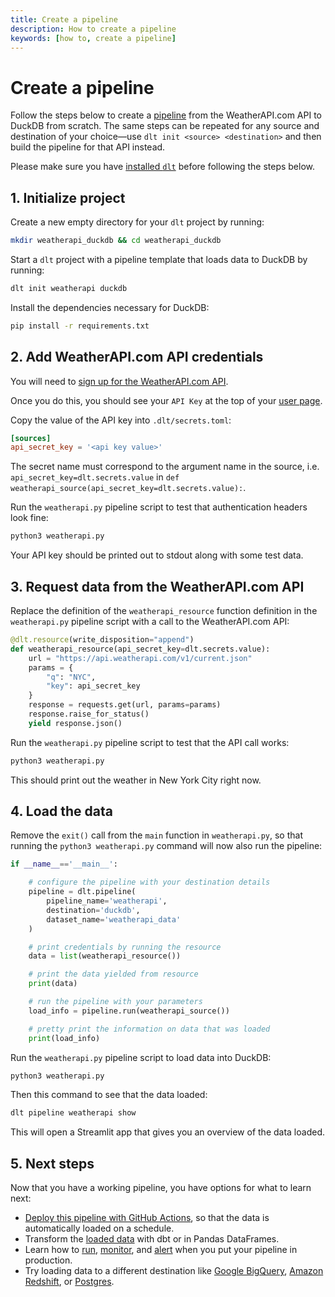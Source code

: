 ```yaml
---
title: Create a pipeline
description: How to create a pipeline
keywords: [how to, create a pipeline]
---
```


# Create a pipeline

Follow the steps below to create a [pipeline](../general-usage/glossary.md#pipeline) from the
WeatherAPI.com API to DuckDB from scratch. The same steps can be repeated for any source and
destination of your choice—use `dlt init <source> <destination>` and then build the pipeline for
that API instead.

Please make sure you have [installed `dlt`](../reference/installation.mdx) before following the
steps below.

## 1. Initialize project

Create a new empty directory for your `dlt` project by running:

```bash
mkdir weatherapi_duckdb && cd weatherapi_duckdb
```

Start a `dlt` project with a pipeline template that loads data to DuckDB by running:

```bash
dlt init weatherapi duckdb
```

Install the dependencies necessary for DuckDB:

```bash
pip install -r requirements.txt
```

## 2. Add WeatherAPI.com API credentials

You will need to [sign up for the WeatherAPI.com API](https://www.weatherapi.com/signup.aspx).

Once you do this, you should see your `API Key` at the top of your
[user page](https://www.weatherapi.com/my/).

Copy the value of the API key into `.dlt/secrets.toml`:

```toml
[sources]
api_secret_key = '<api key value>'
```

The secret name must correspond to the argument name in the source, i.e.
`api_secret_key=dlt.secrets.value` in `def weatherapi_source(api_secret_key=dlt.secrets.value):`.

Run the `weatherapi.py` pipeline script to test that authentication headers look fine:

```bash
python3 weatherapi.py
```

Your API key should be printed out to stdout along with some test data.

## 3. Request data from the WeatherAPI.com API

Replace the definition of the `weatherapi_resource` function definition in the `weatherapi.py`
pipeline script with a call to the WeatherAPI.com API:

```python
@dlt.resource(write_disposition="append")
def weatherapi_resource(api_secret_key=dlt.secrets.value):
    url = "https://api.weatherapi.com/v1/current.json"
    params = {
        "q": "NYC",
        "key": api_secret_key
    }
    response = requests.get(url, params=params)
    response.raise_for_status()
    yield response.json()
```

Run the `weatherapi.py` pipeline script to test that the API call works:

```bash
python3 weatherapi.py
```

This should print out the weather in New York City right now.

## 4. Load the data

Remove the `exit()` call from the `main` function in `weatherapi.py`, so that running the
`python3 weatherapi.py` command will now also run the pipeline:

```python
if __name__=='__main__':

    # configure the pipeline with your destination details
    pipeline = dlt.pipeline(
        pipeline_name='weatherapi',
        destination='duckdb',
        dataset_name='weatherapi_data'
    )

    # print credentials by running the resource
    data = list(weatherapi_resource())

    # print the data yielded from resource
    print(data)

    # run the pipeline with your parameters
    load_info = pipeline.run(weatherapi_source())

    # pretty print the information on data that was loaded
    print(load_info)
```

Run the `weatherapi.py` pipeline script to load data into DuckDB:

```bash
python3 weatherapi.py
```

Then this command to see that the data loaded:

```bash
dlt pipeline weatherapi show
```

This will open a Streamlit app that gives you an overview of the data loaded.

## 5. Next steps

Now that you have a working pipeline, you have options for what to learn next:

- [Deploy this pipeline with GitHub Actions](deploy-a-pipeline/deploy-with-github-actions), so that
  the data is automatically loaded on a schedule.
- Transform the [loaded data](../dlt-ecosystem/transformations) with dbt or in
  Pandas DataFrames.
- Learn how to [run](../running-in-production/running.md),
  [monitor](../running-in-production/monitoring.md), and
  [alert](../running-in-production/alerting.md) when you put your pipeline in production.
- Try loading data to a different destination like
  [Google BigQuery](../dlt-ecosystem/destinations/bigquery.md),
  [Amazon Redshift](../dlt-ecosystem/destinations/redshift.md), or
  [Postgres](../dlt-ecosystem/destinations/postgres.md).
